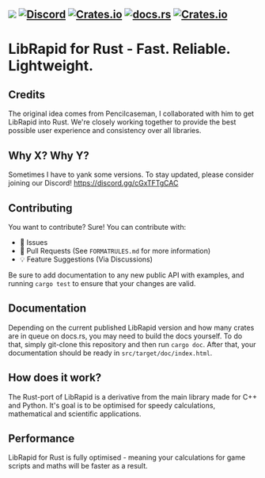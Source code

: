 ![](https://github.com/Pencilcaseman/librapid/blob/master/branding/LibRapid_light.png)
[![Discord](https://img.shields.io/discord/848914274105557043?color=green&label=Discord&logo=Discord)](https://discord.gg/cau7zy7zBE)
[![Crates.io](https://img.shields.io/crates/v/lib_rapid?color=green&label=Latest&logo=Rust&logoColor=orange)](https://crates.io/crates/lib_rapid/)
[![docs.rs](https://img.shields.io/docsrs/lib_rapid?color=green&label=Docs%20%28latest%29&logo=Rust&logoColor=orange)](https://docs.rs/crate/lib_rapid/latest)
[![Crates.io](https://img.shields.io/crates/d/lib_rapid?color=green&label=Downloads&logo=Rust&logoColor=orange)](https://crates.io/crates/lib_rapid)
----

LibRapid for Rust - Fast. Reliable. Lightweight.
============

Credits
-----

The original idea comes from Pencilcaseman, I collaborated with him to get LibRapid into Rust. We're closely working together to provide
the best possible user experience and consistency over all libraries.

Why X? Why Y?
-----

Sometimes I have to yank some versions. To stay updated, please consider joining our Discord! https://discord.gg/cGxTFTgCAC

Contributing
-----

You want to contribute? Sure! You can contribute with:

- 🚩 Issues
- 🙇 Pull Requests (See `FORMATRULES.md` for more information)
- 💡 Feature Suggestions (Via Discussions)

Be sure to add documentation to any new public API with examples, and running `cargo test` to ensure that your changes are valid.

Documentation
-----

Depending on the current published LibRapid version and how many crates are in queue on docs.rs, you may need to build the docs yourself.
To do that, simply git-clone this repository and then run `cargo doc`. After that, your documentation should be ready in `src/target/doc/index.html`.

How does it work?
-----

The Rust-port of LibRapid is a derivative from the main library made for C++ and Python. It's goal is to be optimised for speedy calculations, mathematical and
scientific applications.

Performance
-----

LibRapid for Rust is fully optimised - meaning your calculations for game scripts and maths will be faster as a result.